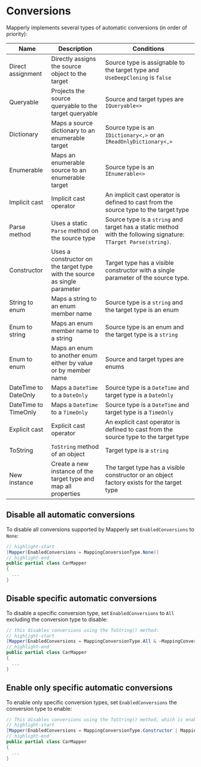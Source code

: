 # Conversions

Mapperly implements several types of automatic conversions (in order of priority):

| Name                 | Description                                                               | Conditions                                                                                                      |
| -------------------- | ------------------------------------------------------------------------- | --------------------------------------------------------------------------------------------------------------- |
| Direct assignment    | Directly assigns the source object to the target                          | Source type is assignable to the target type and `UseDeepCloning` is `false`                                    |
| Queryable            | Projects the source queryable to the target queryable                     | Source and target types are `IQueryable<>`                                                                      |
| Dictionary           | Maps a source dictionary to an enumerable target                          | Source type is an `IDictionary<,>` or an `IReadOnlyDictionary<,>`                                               |
| Enumerable           | Maps an enumerable source to an enumerable target                         | Source type is an `IEnumerable<>`                                                                               |
| Implicit cast        | Implicit cast operator                                                    | An implicit cast operator is defined to cast from the source type to the target type                            |
| Parse method         | Uses a static `Parse` method on the source type                           | Source type is a `string` and target has a static method with the following signature: `TTarget Parse(string)`. |
| Constructor          | Uses a constructor on the target type with the source as single parameter | Target type has a visible constructor with a single parameter of the source type.                               |
| String to enum       | Maps a string to an enum member name                                      | Source type is a `string` and the target type is an enum                                                        |
| Enum to string       | Maps an enum member name to a string                                      | Source type is an enum and the target type is a `string`                                                        |
| Enum to enum         | Maps an enum to another enum either by value or by member name            | Source and target types are enums                                                                               |
| DateTime to DateOnly | Maps a `DateTime` to a `DateOnly`                                         | Source type is a `DateTime` and target type is a `DateOnly`                                                     |
| DateTime to TimeOnly | Maps a `DateTime` to a `TimeOnly`                                         | Source type is a `DateTime` and target type is a `TimeOnly`                                                     |
| Explicit cast        | Explicit cast operator                                                    | An explicit cast operator is defined to cast from the source type to the target type                            |
| ToString             | `ToString` method of an object                                            | Target type is a `string`                                                                                       |
| New instance         | Create a new instance of the target type and map all properties           | The target type has a visible constructor or an object factory exists for the target type                       |

## Disable all automatic conversions

To disable all conversions supported by Mapperly set `EnabledConversions` to `None`:

```csharp
// highlight-start
[Mapper(EnabledConversions = MappingConversionType.None)]
// highlight-end
public partial class CarMapper
{
  ...
}
```

## Disable specific automatic conversions

To disable a specific conversion type, set `EnabledConversions` to `All` excluding the conversion type to disable:

```csharp
// this disables conversions using the ToString() method:
// highlight-start
[Mapper(EnabledConversions = MappingConversionType.All & ~MappingConversionType.ToStringMethod)]
// highlight-end
public partial class CarMapper
{
  ...
}
```

## Enable only specific automatic conversions

To enable only specific conversion types, set `EnabledConversions` the conversion type to enable:

```csharp
// This disables conversions using the ToString() method, which is enabled by default:
// highlight-start
[Mapper(EnabledConversions = MappingConversionType.Constructor | MappingConversionType.ExplicitCast)]
// highlight-end
public partial class CarMapper
{
  ...
}
```
